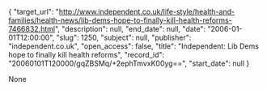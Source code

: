 {
  "target_url": "http://www.independent.co.uk/life-style/health-and-families/health-news/lib-dems-hope-to-finally-kill-health-reforms-7466832.html", 
  "description": null, 
  "end_date": null, 
  "date": "2006-01-01T12:00:00", 
  "slug": 1250, 
  "subject": null, 
  "publisher": "independent.co.uk", 
  "open_access": false, 
  "title": "Independent: Lib Dems hope to finally kill health reforms", 
  "record_id": "20060101T120000/gqZBSMq/+2ephTmvxK00yg==", 
  "start_date": null
}

None